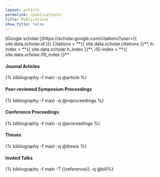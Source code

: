 ```yaml
---
layout: article
permalink: /publications/
title: Publications
show_title: false
---
```

<div class="mt-3"></div>


<div class="card" style="max-width:100%">
<div class="card__content">
<div markdown="1">
[Google scholar:](https://scholar.google.com/citations?user={{ site.data.scholar.id }})
Citations = **{{ site.data.scholar.citations }}**,
h-index = **{{ site.data.scholar.h_index }}**,
i10-index = **{{ site.data.scholar.i10_index }}**
</div></div></div>

<h4 id="articles" class="pubyear">Journal Articles</h4>
{% bibliography -f main -q @article %}

<h4 id="inproceedings" class="pubyear">Peer-reviewed Symposium Proceedings</h4>
{% bibliography -f main -q @inproceedings %}

<h4 id="conference" class="pubyear">Conference Proceedings</h4>
{% bibliography -f main -q @proceedings %}

<h4 id="theses" class="pubyear">Theses</h4>
{% bibliography -f main -q @thesis %}

<h4 id="talks" class="pubyear">Invited Talks</h4>
{% bibliography -f main -T {{reference}} -q @bill%}

<p style="margin-top:1cm;"></p>


<script>
$(document).ready(function(){
    var str =$(this).attr('id');

    $(".btnId").click(function(){
        var str = $(this).attr('id');
        var ret = str.split("_");
        var id = ret[1];
        $('#' + id).toggle();
    });
});
</script>
